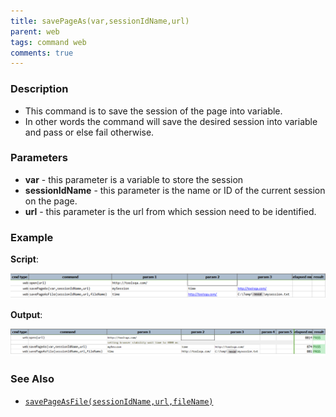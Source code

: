 ```yaml
---
title: savePageAs(var,sessionIdName,url)
parent: web
tags: command web
comments: true
---
```


### Description

- This command is to save the session of the page into variable.
- In other words the command will save the desired session into variable and pass or else fail otherwise.

### Parameters

- **var** - this parameter is a variable to store the session
- **sessionIdName** - this parameter is the name or ID of the current session on the page.
- **url** - this parameter is the url from which session need to be identified.

### Example

**Script**:<br/>

![](image/savePageAs_01.png)

**Output**:<br/>

 ![](image/savePageAs_02.png)

### See Also

- [`savePageAsFile(sessionIdName,url,fileName)`](savePageAsFile(sessionIdName,url,fileName))
